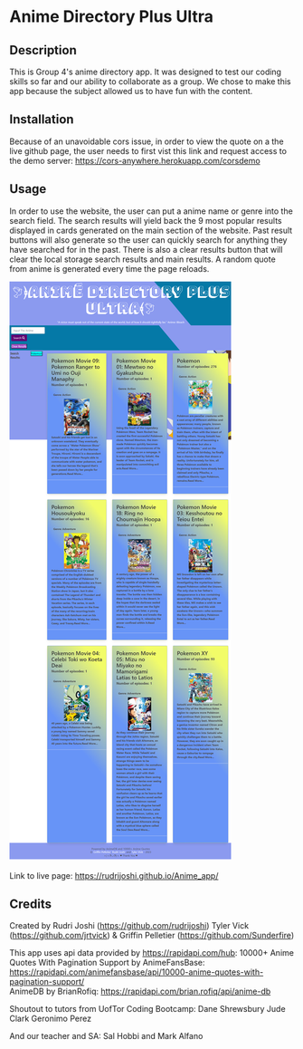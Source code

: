# Anime Directory Plus Ultra

## Description

This is Group 4's anime directory app.  It was designed to test our coding skills so far and our ability to collaborate as a group.  We chose to make this app because the subject allowed us to have fun with the content.  

## Installation

Because of an unavoidable cors issue, in order to view the quote on a the live github page, the user needs to first vist this link and request access to the demo server: https://cors-anywhere.herokuapp.com/corsdemo 

## Usage

In order to use the website, the user can put a anime name or genre into the search field.  The search results will yield back the 9 most popular results displayed in cards generated on the main section of the website.  Past result buttons will also generate so the user can quickly search for anything they have searched for in the past.  There is also a clear results button that will clear the local storage search results and main results.  A random quote from anime is generated every time the page reloads.

![alt text](assets/images/fullizeanimeappscreenshot.png)

Link to live page: https://rudrijoshi.github.io/Anime_app/

## Credits

Created by Rudri Joshi (https://github.com/rudrijoshi)
Tyler Vick (https://github.com/jrtvick)
& Griffin Pelletier (https://github.com/Sunderfire)

This app uses api data provided by https://rapidapi.com/hub:
10000+ Anime Quotes With Pagination Support by AnimeFansBase:
https://rapidapi.com/animefansbase/api/10000-anime-quotes-with-pagination-support/<br>
AnimeDB by BrianRofiq:
https://rapidapi.com/brian.rofiq/api/anime-db

Shoutout to tutors from UofTor Coding Bootcamp:
Dane Shrewsbury
Jude Clark
Geronimo Perez

And our teacher and SA:
Sal Hobbi and Mark Alfano

